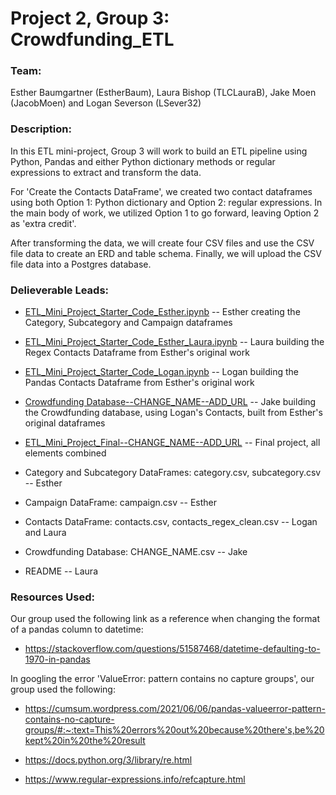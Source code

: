 # Project 2, Group 3: Crowdfunding_ETL
### Team: 
Esther Baumgartner (EstherBaum), Laura Bishop (TLCLauraB), Jake Moen (JacobMoen) and Logan Severson (LSever32)

### Description:
In this ETL mini-project, Group 3 will work to build an ETL pipeline using Python, Pandas and either Python dictionary methods or regular expressions to extract and transform the data. 

For 'Create the Contacts DataFrame', we created two contact dataframes using both Option 1: Python dictionary and Option 2: regular expressions. In the main body of work, we utilized Option 1 to go forward, leaving Option 2 as 'extra credit'.

After transforming the data, we will create four CSV files and use the CSV file data to create an ERD and table schema. Finally, we will upload the CSV file data into a Postgres database.

### Delieverable Leads:
* [ETL_Mini_Project_Starter_Code_Esther.ipynb](https://github.com/TLCLauraB/Crowdfunding_ETL_Group_3/blob/main/ETL_Mini_Project_Starter_Code_Esther.ipynb) -- Esther creating the Category, Subcategory and Campaign dataframes

* [ETL_Mini_Project_Starter_Code_Esther_Laura.ipynb](https://github.com/TLCLauraB/Crowdfunding_ETL_Group_3/blob/main/ETL_Mini_Project_Starter_Code_Esther_Laura.ipynb) -- Laura building the Regex Contacts Dataframe from Esther's original work

* [ETL_Mini_Project_Starter_Code_Logan.ipynb](https://github.com/TLCLauraB/Crowdfunding_ETL_Group_3/blob/main/ETL_Mini_Project_Starter_Code_Logan.ipynb) -- Logan building the Pandas Contacts Dataframe from Esther's original work

* [Crowdfunding Database--CHANGE_NAME--ADD_URL]() -- Jake building the Crowdfunding database, using Logan's Contacts, built from Esther's original dataframes

* [ETL_Mini_Project_Final--CHANGE_NAME--ADD_URL]() -- Final project, all elements combined

* Category and Subcategory DataFrames: category.csv, subcategory.csv -- Esther

* Campaign DataFrame: campaign.csv -- Esther

* Contacts DataFrame: contacts.csv, contacts_regex_clean.csv -- Logan and Laura

* Crowdfunding Database: CHANGE_NAME.csv -- Jake

* README -- Laura

### Resources Used:
Our group used the following link as a reference when changing the format of a pandas column to datetime:

* https://stackoverflow.com/questions/51587468/datetime-defaulting-to-1970-in-pandas

In googling the error 'ValueError: pattern contains no capture groups', our group used the following: 

* https://cumsum.wordpress.com/2021/06/06/pandas-valueerror-pattern-contains-no-capture-groups/#:~:text=This%20errors%20out%20because%20there's,be%20kept%20in%20the%20result

* https://docs.python.org/3/library/re.html

* https://www.regular-expressions.info/refcapture.html
